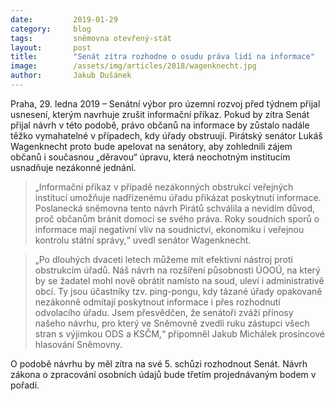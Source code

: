 ```yaml
---
date:         2019-01-29
category:     blog
tags:         sněmovna otevřený-stát
layout:       post
title:        "Senát zítra rozhodne o osudu práva lidí na informace"
image:        /assets/img/articles/2018/wagenknecht.jpg 
author:       Jakub Dušánek
---
```



Praha, 29. ledna 2019 – Senátní výbor pro územní rozvoj před týdnem přijal usnesení, kterým navrhuje zrušit informační příkaz. Pokud by zítra Senát přijal návrh v této podobě, právo občanů na informace by zůstalo nadále těžko vymahatelné v případech, kdy úřady obstruují. Pirátský senátor Lukáš Wagenknecht proto bude apelovat na senátory, aby zohlednili zájem občanů i současnou „děravou“ úpravu, která neochotným institucím usnadňuje nezákonné jednání.

> „Informační příkaz v případě nezákonných obstrukcí veřejných institucí umožňuje nadřízenému úřadu přikázat poskytnutí informace. Poslanecká sněmovna tento návrh Pirátů schválila a nevidím důvod, proč občanům bránit domoci se svého práva. Roky soudních sporů o informace mají negativní vliv na soudnictví, ekonomiku i veřejnou kontrolu státní správy,“ uvedl senátor Wagenknecht. 

> „Po dlouhých dvaceti letech můžeme mít efektivní nástroj proti obstrukcím úřadů. Náš návrh na rozšíření působnosti ÚOOÚ, na který by se žadatel mohl nově obrátit namísto na soud, uleví i administrativě obcí. Ty jsou účastníky tzv. ping-pongu, kdy tázané úřady opakovaně nezákonně odmítají poskytnout informace i přes rozhodnutí odvolacího úřadu. Jsem přesvědčen, že senátoři zváží přínosy našeho návrhu, pro který ve Sněmovně zvedli ruku zástupci všech stran s výjimkou ODS a KSČM,“ připomněl Jakub Michálek prosincové hlasování Sněmovny.

O podobě návrhu by měl zítra na své 5. schůzi rozhodnout Senát. Návrh zákona o zpracování osobních údajů bude třetím projednávaným bodem v pořadí.
